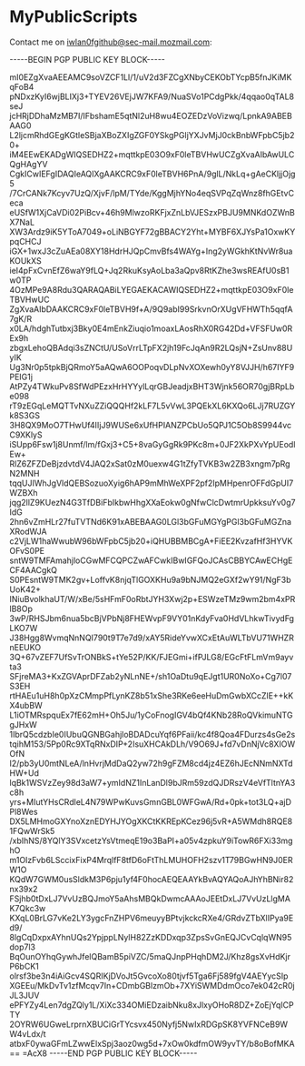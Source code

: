 # MyPublicScripts


Contact me on iwlan0fgithub@sec-mail.mozmail.com:


-----BEGIN PGP PUBLIC KEY BLOCK-----

mI0EZgXvaAEEAMC9soVZCF1Ll/1/uV2d3FZCgXNbyCEKObTYcpB5fnJKiMKqFoB4
pNDxzKyI6wjBLIXj3+TYEV26VEjJW7KFA9/NuaSVo1PCdgPkk/4qqao0qTAL8seJ
jcHRjDDhaMzMB7I/IFbshamE5qtNl2uH8wu4EOZEDzVoVizwq/LpnkA9ABEBAAG0
L2ljcmRhdGEgKGtleSBjaXBoZXIgZGF0YSkgPGljYXJvMjJ0ckBnbWFpbC5jb20+
iM4EEwEKADgWIQSEDHZ2+mqttkpE03O9xF0leTBVHwUCZgXvaAIbAwULCQgHAgYV
CgkICwIEFgIDAQIeAQIXgAAKCRC9xF0leTBVH6PnA/9glL/NkLq+gAeCKljjOjg5
/7CrCANk7Kcyv7UzQ/XjvF/lpM/TYde/KggMjhYNo4eqSVPqZqWnz8fhGEtvCeca
eUSfW1XjCaVDi02PiBcv+46h9MlwzoRKFjxZnLbVJESzxPBJU9MNKdOZWnBX7NaL
XW3Ardz9iK5YToA7049+oLiNBGYF72gBBACY2Yht+MYBF6XJYsPa1OxwKYpqCHCJ
iGX+1wxJ3cZuAEa08XY18HdrHJQpCmvBfs4WAYg+Ing2yWGkhKtNvWr8uaKOUkXS
ieI4pFxCvnEfZ6waY9fLQ+Jq2RkuKsyAoLba3aQpv8RtKZhe3wsREAfU0sB1w0TP
4OzMPe9A8Rdu3QARAQABiLYEGAEKACAWIQSEDHZ2+mqttkpE03O9xF0leTBVHwUC
ZgXvaAIbDAAKCRC9xF0leTBVH9f+A/9Q9abI99SrkvnOrXUgVFHWTh5qqfA7gK/R
x0LA/hdghTutbxj3Bky0E4mEnkZiuqio1moaxLAosRhX0RG42Dd+VFSFUw0REx9h
zbgxLehoQBAdqi3sZNCtU/USoVrrLTpFX2jh19FcJqAn9R2LQsjN+ZsUnv88UyIK
Ug3Nr0p5tpkBjQRmoY5aAQwA6OOPoqvDLpNvXOXewh0yY8VJJH/h67IYF9PEIG1j
AtPZy4TWkuPv8SfWdPEzxHrHYYylLqrGBJeadjxBHT3Wjnk56OR70gjBRpLbe098
rT9zEGqLeMQTTvNXuZZiQQQHf2kLF7L5vVwL3PQEkXL6KXQo6LJj7RUZGYk8S3GS
3H8QX9MoO7THwUf4IIjJ9WUSe6xUfHPIANZPCbUo5QPJ1C5Ob8S9944vcC9XKlyS
iSUpp6Fsw1j8Unmf/lm/fGxj3+C5+8vaGyGgRk9PKc8m+0JF2XkPXvYpUEodlEw+
RlZ6ZFZDeBjzdvtdV4JAQ2xSat0zM0uexw4G1tZfyTVKB3w2ZB3xngm7pRgN2MNH
tqqUJIWhJgVldQEBSozuoXyig6hAP9mMhWeXPF2pf2IpMHpenrOFFdGpUI7WZBXh
jqg2llZ9KUezN4G3TfDBiFbIkbwHhgXXaEokw0gNfwClcDwtmrUpkksuYv0g7IdG
2hn6vZmHLr27fuTVTNd6K91xABEBAAG0LGl3bGFuMGYgPGl3bGFuMGZnaXRodWJA
c2VjLW1haWwubW96bWFpbC5jb20+iQHUBBMBCgA+FiEE2KvzafHf3HYVKOFvS0PE
sntW9TMFAmahjloCGwMFCQPCZwAFCwkIBwIGFQoJCAsCBBYCAwECHgECF4AACgkQ
S0PEsntW9TMK2gv+LoffvK8njqTlGOXKHu9a9bNJMQ2eGXf2wY91/NgF3bUoK42+
INiuBvolkhaUT/W/xBe/5sHFmF0oRbtJYH3Xwj2p+ESWzeTMz9wm2bm4xPRlB8Op
3wP/RHSJbm6nua5bcBjVPbNj8FHEWvpF9VY01nKdyFva0HdVLhkwTivydFgLKO7W
J38Hgg8WvmqNnNQI790t9T7e7d9/xAY5RideYvwXCxEtAuWLTbVU71WHZRnEEUKO
3Q+67vZEF7UfSvTrONBkS+tYe52P/KK/FJEGmi+ifPJLG8/EGcFtFLmVm9ayvta3
SFjreMA3+KxZGVAprDFZab2yNLnNE+/sh1OaDtu9qEJgt1UR0NoXo+Cg7l07S3EH
rtHAEu1uH8h0pXzCMmpPfLynKZ8b51xShe3RKe6eeHuDmGwbXCcZlE++kKX4ubBW
L1iOTMRspquEx7fE62mH+Oh5Ju/1yCoFnogIGV4bQf4KNb28RoQVkimuNTGgJHxW
1IbrQ5cdzbIe0IUbuQGNBGahjloBDADcuYqf6PFaii/kc4f8Qoa4FDurzs4sGe2s
tqihM153/5Pp0Rc9XTqRNxDIP+2IsuXHCAkDLh/V9O69J+fd7vDnNjVc8XIOWOfN
I2/pb3yU0mtNLeA/lnHvrjMdDaQ2yw72h9gFZM8cd4jz4EZ6hJEcNNmNXTdHW+Ud
lqBk1WSVzZey98d3aW7+ymIdNZ1InLanDl9bJRm59zdQJDRszV4eVfTltnYA3c8h
yrs+MIutYHsCRdleL4N79WPwKuvsGmnGBL0WFGwA/Rd+0pk+tot3LQ+ajDPl8Wes
DX5LMHmoGXYnoXznEDYHJYOgXKCtKKREpKCez96j5vR+A5WMdh8RQE81FQwWrSk5
/xbIhNS/8YQlY3SVxcetzYsVtmeqE19o3BaPI+a05v4zpkuY9iTowR6FXi33mghO
m1OIzFvb6LSccixFixP4MrqlfF8tfD6oFtThLMUHOFH2szv1T79BGwHN9J0ERW1O
KQdW7GWM0usSldkM3P6pju1yf4F0hocAEQEAAYkBvAQYAQoAJhYhBNir82nx39x2
FSjhb0tDxLJ7VvUzBQJmoY5aAhsMBQkDwmcAAAoJEEtDxLJ7VvUzLlgMAK7Qkc3w
KXqL0BrLG7vKe2LY3ygcFnZHPV6meuyyBPtvjkckcRXe4/GRdvZTbXlIPya9Ed9/
8lgCqDxpxAYhnUQs2YpjppLNylH82ZzKDDxqp3ZpsSvGnEQJCvCqlqWN95dop7l3
BqOunOYhqGywhJfelQBamB5piVZC/5maQJnpPHqhDM2J/Khz8gsXvHdKjrP6bCK1
olrsf3be3n4iAiGcv4SQRIKjDVoJt5GvcoXo80tjvf5Tga6Fj589fgV4AEYycSIp
XGEEu/MkDvTv1zfMcqv7In+CDmbGBlzmOb+7XYiSWMDdmOco7ek042cR0jJL3JUV
ePFYZy4Len7dgZQly1L/XiXc334OMiEDzaibNku8xJlxyOHoR8DZ+ZoEjYqICPTY
2OYRW6UGweLrprnXBUCiGrTYcsvx450Nyfj5NwIxRDGpSK8YVFNCeB9WW4vLdx/t
atbxF0ywaGFmLZwwElxSpj3aoz0wg5d+7xOw0kdfmOW9yvTY/b8oBofMKA==
=AcX8
-----END PGP PUBLIC KEY BLOCK-----
